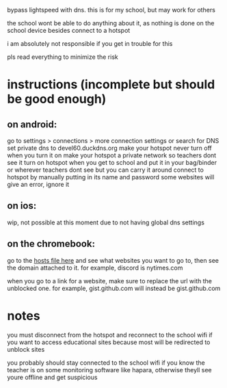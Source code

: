 bypass lightspeed with dns. this is for my school, but may work for others

the school wont be able to do anything about it, as nothing is done on the school device besides connect to a hotspot

i am absolutely not responsible if you get in trouble for this

pls read everything to minimize the risk

# instructions (incomplete but should be good enough)
## on android:
go to settings > connections > more connection settings or search for DNS
set private dns to devel60.duckdns.org
make your hotspot never turn off when you turn it on
make your hotspot a private network so teachers dont see it
turn on hotspot when you get to school and put it in your bag/binder or wherever teachers dont see but you can carry it around
connect to hotspot by manually putting in its name and password
some websites will give an error, ignore it

## on ios:
wip, not possible at this moment due to not having global dns settings

## on the chromebook:
go to the [hosts file here](https://github.com/devel60/bypass-schoolfilter/blob/main/hosts) and see what websites you want to go to, then see the domain attached to it. for example, discord is nytimes.com

when you go to a link for a website, make sure to replace the url with the unblocked one. for example, gist.github.com will instead be gist.github.com

# notes
you must disconnect from the hotspot and reconnect to the school wifi if you want to access educational sites because most will be redirected to unblock sites

you probably should stay connected to the school wifi if you know the teacher is on some monitoring software like hapara, otherwise theyll see youre offline and get suspicious

